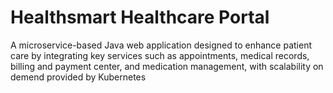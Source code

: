 # Healthsmart Healthcare Portal
A microservice-based Java web application designed to enhance patient care by integrating key services such as appointments, medical records, billing and payment center, and medication management, with scalability on demend provided by Kubernetes
